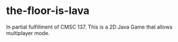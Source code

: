 # the-floor-is-lava
In partial fulfillment of CMSC 137. This is a 2D Java Game that allows multiplayer mode.
